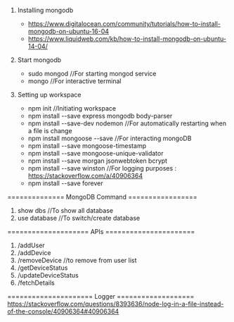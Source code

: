 1. Installing mongodb
    - https://www.digitalocean.com/community/tutorials/how-to-install-mongodb-on-ubuntu-16-04 
    - https://www.liquidweb.com/kb/how-to-install-mongodb-on-ubuntu-14-04/

2. Start mongodb
    - sudo mongod //For starting mongod service
    - mongo //For interactive terminal
    
3. Setting up workspace
    - npm init //Initiating workspace
    - npm install --save express mongodb body-parser
    - npm install --save-dev nodemon //For automatically restarting when a file is change
    - npm install mongoose --save //For interacting mongoDB
    - npm install --save mongoose-timestamp
    - npm install --save mongoose-unique-validator
    - npm install --save morgan jsonwebtoken bcrypt
    - npm install --save winston //For logging purposes : https://stackoverflow.com/a/40906364
    - npm install --save forever

============== MongoDB Command =================
1. show dbs //To show all database
2. use database //To switch/create database

==================== APIs ======================
1. /addUser
2. /addDevice
3. /removeDevice  //to remove from user list
4. /getDeviceStatus
5. /updateDeviceStatus
6. /fetchDetails


===================== Logger ===================
https://stackoverflow.com/questions/8393636/node-log-in-a-file-instead-of-the-console/40906364#40906364